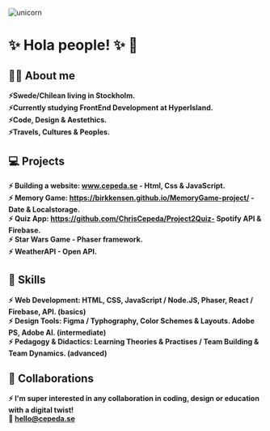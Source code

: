 ![unicorn](https://user-images.githubusercontent.com/90833582/149617898-5cc94713-27d2-4d51-951b-4d1a9198a6c6.jpg)

# :sparkles:	 Hola people! :sparkles:	 :unicorn:
## :superhero_woman: About me
 **:zap:Swede/Chilean living in Stockholm.**<br>
 **:zap:Currently studying FrontEnd Development at HyperIsland.** <br>
 **:zap:Code, Design & Aestethics.** <br>
  **:zap:Travels, Cultures & Peoples.**


## :computer:	 Projects 
 **:zap: Building a website: www.cepeda.se - Html, Css & JavaScript.**<br>
  **:zap: Memory Game: https://birkkensen.github.io/MemoryGame-project/ - Date & Localstorage.**<br>
    **:zap: Quiz App: https://github.com/ChrisCepeda/Project2Quiz- Spotify API & Firebase.**<br>
      **:zap: Star Wars Game - Phaser framework.**<br>
        **:zap: WeatherAPI - Open API.**<br>
  
## :mechanical_arm: Skills 
 **:zap: Web Development: HTML, CSS, JavaScript / Node.JS, Phaser, React / Firebase, API. (basics)          
 :zap: Design Tools: Figma / Typhography, Color Schemes & Layouts. Adobe PS, Adobe AI. (intermediate)        
 :zap: Pedagogy & Didactics: Learning Theories & Practises / Team Building & Team Dynamics. (advanced)**
            
 ## :handshake: Collaborations
  **:zap: I'm super interested in any collaboration in coding, design or education with a digital twist!**<br>
   **:email: hello@cepeda.se**<br>
   
  
